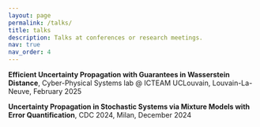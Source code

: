 ```yaml
---
layout: page
permalink: /talks/
title: talks
description: Talks at conferences or research meetings.
nav: true
nav_order: 4
---
```


**Efficient Uncertainty Propagation with Guarantees in Wasserstein Distance**, Cyber-Physical Systems lab @ ICTEAM UCLouvain, Louvain-La-Neuve, February 2025

**Uncertainty Propagation in Stochastic Systems via Mixture Models with Error Quantification**, CDC 2024, Milan, December 2024
